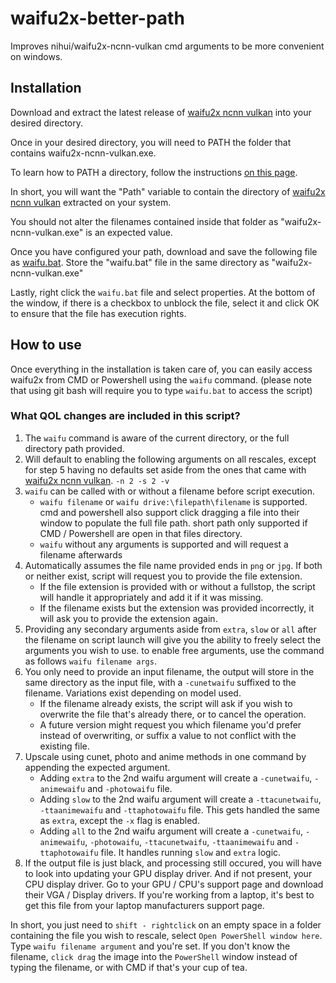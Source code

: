 # waifu2x-better-path
Improves nihui/waifu2x-ncnn-vulkan cmd arguments to be more convenient on windows.

## Installation
Download and extract the latest release of [waifu2x ncnn vulkan](https://github.com/nihui/waifu2x-ncnn-vulkan/releases) into your desired directory. 

Once in your desired directory, you will need to PATH the folder that contains waifu2x-ncnn-vulkan.exe. 

To learn how to PATH a directory, follow the instructions [on this page](https://helpdeskgeek.com/windows-10/add-windows-path-environment-variable/).

In short, you will want the "Path" variable to contain the directory of [waifu2x ncnn vulkan](https://github.com/nihui/waifu2x-ncnn-vulkan/releases) extracted on your system.

You should not alter the filenames contained inside that folder as "waifu2x-ncnn-vulkan.exe" is an expected value. 

Once you have configured your path, download and save the following file as [waifu.bat](https://raw.githubusercontent.com/seth-rah/waifu2x-better-path/master/waifu.bat). Store the "waifu.bat" file in the same directory as "waifu2x-ncnn-vulkan.exe"

Lastly, right click the `waifu.bat` file and select properties. At the bottom of the window, if there is a checkbox to unblock the file, select it and click OK to ensure that the file has execution rights.

## How to use

Once everything in the installation is taken care of, you can easily access waifu2x from CMD or Powershell using the `waifu` command. (please note that using git bash will require you to type `waifu.bat` to access the script)

### What QOL changes are included in this script?

1. The `waifu` command is aware of the current directory, or the full directory path provided.
2. Will default to enabling the following arguments on all rescales, except for step 5 having no defaults set aside from the ones that came with [waifu2x ncnn vulkan](https://github.com/nihui/waifu2x-ncnn-vulkan/releases). `-n 2 -s 2 -v`
3. `waifu` can be called with or without a filename before script execution. 
   * `waifu filename` or `waifu drive:\filepath\filename` is supported. cmd and powershell also support click dragging a file into their window to populate the full file path. short path only supported if CMD / Powershell are open in that files directory.
   * `waifu` without any arguments is supported and will request a filename afterwards
4. Automatically assumes the file name provided ends in `png` or `jpg`. If both or neither exist, script will request you to provide the file extension.
   * If the file extension is provided with or without a fullstop, the script will handle it appropriately and add it if it was missing.
   * If the filename exists but the extension was provided incorrectly, it will ask you to provide the extension again.
5. Providing any secondary arguments aside from `extra`, `slow` or `all` after the filename on script launch will give you the ability to freely select the arguments you wish to use. to enable free arguments, use the command as follows `waifu filename args`.
6. You only need to provide an input filename, the output will store in the same directory as the input file, with a `-cunetwaifu` suffixed to the filename. Variations exist depending on model used.
   * If the filename already exists, the script will ask if you wish to overwrite the file that's already there, or to cancel the operation.
   * A future version might request you which filename you'd prefer instead of overwriting, or suffix a value to not conflict with the existing file.
7. Upscale using cunet, photo and anime methods in one command by appending the expected argument.
   * Adding `extra` to the 2nd waifu argument will create a `-cunetwaifu`, `-animewaifu` and `-photowaifu` file.
   * Adding `slow` to the 2nd waifu argument will create a `-ttacunetwaifu`, `-ttaanimewaifu` and `-ttaphotowaifu` file. This gets handled the same as `extra`, except the `-x` flag is enabled.
   * Adding `all` to the 2nd waifu argument will create a `-cunetwaifu`, `-animewaifu`, `-photowaifu`, `-ttacunetwaifu`, `-ttaanimewaifu` and `-ttaphotowaifu` file. It handles running `slow` and `extra` logic.
8. If the output file is just black, and processing still occured, you will have to look into updating your GPU display driver. And if not present, your CPU display driver. Go to your GPU / CPU's support page and download their VGA / Display drivers. If you're working from a laptop, it's best to get this file from your laptop manufacturers support page.

In short, you just need to `shift - rightclick` on an empty space in a folder containing the file you wish to rescale, select `Open PowerShell window here`. Type `waifu filename argument` and you're set. If you don't know the filename, `click drag` the image into the `PowerShell` window instead of typing the filename, or with CMD if that's your cup of tea.
